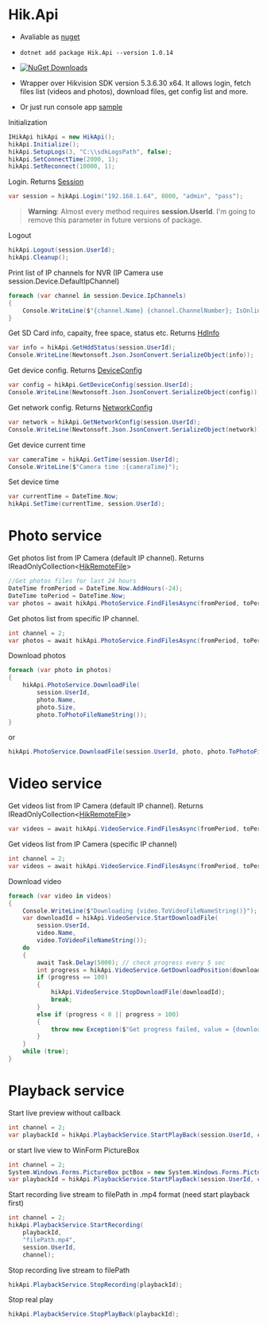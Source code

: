 # Hik.Api
* Avaliable as [nuget](https://www.nuget.org/packages/Hik.Api/) 
* `dotnet add package Hik.Api --version 1.0.14`

* [![NuGet Downloads](https://img.shields.io/nuget/dt/Hik.Api.svg)](https://www.nuget.org/packages/Hik.Api/)

* Wrapper over Hikvision SDK version 5.3.6.30 x64. It allows login, fetch files list (videos and photos), download files, get config list and more.

* Or just run console app [sample](https://raw.githubusercontent.com/vov4uk/Hik.Api/main/sample/Program.cs)

Initialization
```cs
IHikApi hikApi = new HikApi();
hikApi.Initialize();
hikApi.SetupLogs(3, "C:\\sdkLogsPath", false);
hikApi.SetConnectTime(2000, 1);
hikApi.SetReconnect(10000, 1);
```

Login. Returns [Session](https://github.com/vov4uk/Hik.Api/blob/main/src/Hik.Api/Data/Session.cs)
```cs
var session = hikApi.Login("192.168.1.64", 8000, "admin", "pass");
```

> **Warning**:
> Almost every method requires **session.UserId**.
> I'm going to remove this parameter in future versions of package.

Logout
```cs
hikApi.Logout(session.UserId);
hikApi.Cleanup();
```

Print list of IP channels for NVR (IP Camera use session.Device.DefaultIpChannel)
```cs
foreach (var channel in session.Device.IpChannels)
{
    Console.WriteLine($"{channel.Name} {channel.ChannelNumber}; IsOnline : {channel.IsOnline};");
}
```

Get SD Card info, capaity, free space, status etc.
Returns [HdInfo](https://github.com/vov4uk/Hik.Api/blob/main/src/Hik.Api/Data/HdInfo.cs)
```cs
var info = hikApi.GetHddStatus(session.UserId);
Console.WriteLine(Newtonsoft.Json.JsonConvert.SerializeObject(info));
```

Get device config.
Returns [DeviceConfig](https://github.com/vov4uk/Hik.Api/blob/main/src/Hik.Api/Data/DeviceConfig.cs)
```cs
var config = hikApi.GetDeviceConfig(session.UserId);
Console.WriteLine(Newtonsoft.Json.JsonConvert.SerializeObject(config));
```

Get network config.
Returns [NetworkConfig](https://github.com/vov4uk/Hik.Api/blob/main/src/Hik.Api/Data/NetworkConfig.cs)
```cs
var network = hikApi.GetNetworkConfig(session.UserId);
Console.WriteLine(Newtonsoft.Json.JsonConvert.SerializeObject(network));
```

Get device current time
```cs
var cameraTime = hikApi.GetTime(session.UserId);
Console.WriteLine($"Camera time :{cameraTime}");
```

Set device time
```cs
var currentTime = DateTime.Now;
hikApi.SetTime(currentTime, session.UserId);
```

# Photo service

Get photos list from IP Camera (default IP channel). Returns IReadOnlyCollection<[HikRemoteFile](https://github.com/vov4uk/Hik.Api/blob/main/src/Hik.Api/Data/HikRemoteFile.cs)>
```cs
//Get photos files for last 24 hours
DateTime fromPeriod = DateTime.Now.AddHours(-24);
DateTime toPeriod = DateTime.Now;
var photos = await hikApi.PhotoService.FindFilesAsync(fromPeriod, toPeriod, session);
```

Get photos list from specific IP channel.
```cs
int channel = 2;
var photos = await hikApi.PhotoService.FindFilesAsync(fromPeriod, toPeriod, session, channel);
```

Download photos
```cs
foreach (var photo in photos)
{
    hikApi.PhotoService.DownloadFile(
        session.UserId,
        photo.Name,
        photo.Size,
        photo.ToPhotoFileNameString());
}
```
or 
```cs
hikApi.PhotoService.DownloadFile(session.UserId, photo, photo.ToPhotoFileNameString());
```

# Video service
Get videos list from IP Camera (default IP channel). Returns IReadOnlyCollection<[HikRemoteFile](https://github.com/vov4uk/Hik.Api/blob/main/src/Hik.Api/Data/HikRemoteFile.cs)>
```cs
var videos = await hikApi.VideoService.FindFilesAsync(fromPeriod, toPeriod, session);
```

Get videos list from IP Camera (specific IP channel)
```cs
int channel = 2;
var videos = await hikApi.VideoService.FindFilesAsync(fromPeriod, toPeriod, session, channel);
```

Download video
```cs
foreach (var video in videos)
{
    Console.WriteLine($"Downloading {video.ToVideoFileNameString()}");
    var downloadId = hikApi.VideoService.StartDownloadFile(
        session.UserId,
        video.Name,
        video.ToVideoFileNameString());
    do
    {
        await Task.Delay(5000); // check progress every 5 sec
        int progress = hikApi.VideoService.GetDownloadPosition(downloadId);
        if (progress == 100)
        {
            hikApi.VideoService.StopDownloadFile(downloadId);
            break;
        }
        else if (progress < 0 || progress > 100)
        {
            throw new Exception($"Get progress failed, value = {downloadProgress}");
        }
    }
    while (true);
}
```

# Playback service
Start live preview without callback
```cs
int channel = 2;
var playbackId = hikApi.PlaybackService.StartPlayBack(session.UserId, channel);
```

or start live view to WinForm PictureBox 
```cs
int channel = 2;
System.Windows.Forms.PictureBox pctBox = new System.Windows.Forms.PictureBox();
var playbackId = hikApi.PlaybackService.StartPlayBack(session.UserId, channel, pctBox.Handle);
```

Start recording live stream to filePath in .mp4 format (need start playback first)
```cs
int channel = 2;
hikApi.PlaybackService.StartRecording(
    playbackId,
    "filePath.mp4",
    session.UserId,
    channel);
```

Stop recording live stream to filePath
```cs
hikApi.PlaybackService.StopRecording(playbackId);
```

Stop real play
```cs
hikApi.PlaybackService.StopPlayBack(playbackId);
```